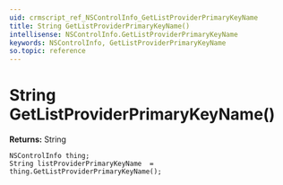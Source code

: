 ```yaml
---
uid: crmscript_ref_NSControlInfo_GetListProviderPrimaryKeyName
title: String GetListProviderPrimaryKeyName()
intellisense: NSControlInfo.GetListProviderPrimaryKeyName
keywords: NSControlInfo, GetListProviderPrimaryKeyName
so.topic: reference
---
```


# String GetListProviderPrimaryKeyName()

**Returns:** String

```crmscript
NSControlInfo thing;
String listProviderPrimaryKeyName  = thing.GetListProviderPrimaryKeyName();
```

